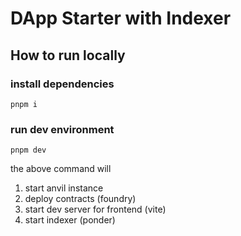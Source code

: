 # DApp Starter with Indexer

## How to run locally

### install dependencies
```
pnpm i
```

### run dev environment
```
pnpm dev
```
the above command will
1. start anvil instance
2. deploy contracts (foundry)
3. start dev server for frontend (vite)
4. start indexer (ponder)
